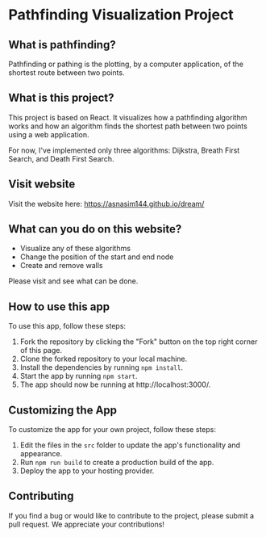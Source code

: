 # Pathfinding Visualization Project

## What is pathfinding?

Pathfinding or pathing is the plotting, by a computer application, of the shortest route between two points.

## What is this project?

This project is based on React. It visualizes how a pathfinding algorithm works and how an algorithm finds the shortest path between two points using a web application.

For now, I've implemented only three algorithms: Dijkstra, Breath First Search, and Death First Search.

## Visit website

Visit the website here: https://asnasim144.github.io/dream/

## What can you do on this website?

- Visualize any of these algorithms
- Change the position of the start and end node
- Create and remove walls

Please visit and see what can be done.

## How to use this app

To use this app, follow these steps:

1. Fork the repository by clicking the "Fork" button on the top right corner of this page.
2. Clone the forked repository to your local machine.
3. Install the dependencies by running `npm install`.
4. Start the app by running `npm start`.
5. The app should now be running at http://localhost:3000/.

## Customizing the App

To customize the app for your own project, follow these steps:

1. Edit the files in the `src` folder to update the app's functionality and appearance.
2. Run `npm run build` to create a production build of the app.
3. Deploy the app to your hosting provider.

## Contributing

If you find a bug or would like to contribute to the project, please submit a pull request. We appreciate your contributions!
